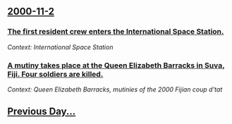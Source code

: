 ## [2000-11-2](/news/2000/11/2/index.md)

### [The first resident crew enters the International Space Station. ](/news/2000/11/2/the-first-resident-crew-enters-the-international-space-station.md)
_Context: International Space Station_

### [A mutiny takes place at the Queen Elizabeth Barracks in Suva, Fiji. Four soldiers are killed.](/news/2000/11/2/a-mutiny-takes-place-at-the-queen-elizabeth-barracks-in-suva-fiji-four-soldiers-are-killed.md)
_Context: Queen Elizabeth Barracks, mutinies of the 2000 Fijian coup d'tat_

## [Previous Day...](/news/2000/11/1/index.md)

